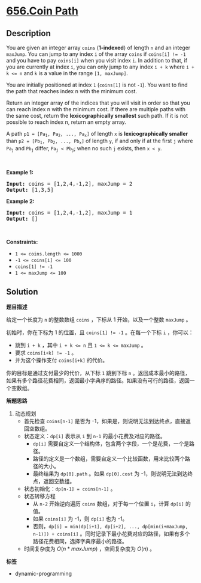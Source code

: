 # [656.Coin Path](https://leetcode.com/problems/coin-path/description/)

## Description

<p>You are given an integer array <code>coins</code> (<strong>1-indexed</strong>) of length <code>n</code> and an integer <code>maxJump</code>. You can jump to any index <code>i</code> of the array <code>coins</code> if <code>coins[i] != -1</code> and you have to pay <code>coins[i]</code> when you visit index <code>i</code>. In addition to that, if you are currently at index <code>i</code>, you can only jump to any index <code>i + k</code> where <code>i + k &lt;= n</code> and <code>k</code> is a value in the range <code>[1, maxJump]</code>.</p>

<p>You are initially positioned at index <code>1</code> (<code>coins[1]</code> is not <code>-1</code>). You want to find the path that reaches index n with the minimum cost.</p>

<p>Return an integer array of the indices that you will visit in order so that you can reach index n with the minimum cost. If there are multiple paths with the same cost, return the <strong>lexicographically smallest</strong> such path. If it is not possible to reach index n, return an empty array.</p>

<p>A path <code>p1 = [Pa<sub>1</sub>, Pa<sub>2</sub>, ..., Pa<sub>x</sub>]</code> of length <code>x</code> is <strong>lexicographically smaller</strong> than <code>p2 = [Pb<sub>1</sub>, Pb<sub>2</sub>, ..., Pb<sub>x</sub>]</code> of length <code>y</code>, if and only if at the first <code>j</code> where <code>Pa<sub>j</sub></code> and <code>Pb<sub>j</sub></code> differ, <code>Pa<sub>j</sub> &lt; Pb<sub>j</sub></code>; when no such <code>j</code> exists, then <code>x &lt; y</code>.</p>

<p>&nbsp;</p>
<p><strong class="example">Example 1:</strong></p>
<pre><strong>Input:</strong> coins = [1,2,4,-1,2], maxJump = 2
<strong>Output:</strong> [1,3,5]
</pre><p><strong class="example">Example 2:</strong></p>
<pre><strong>Input:</strong> coins = [1,2,4,-1,2], maxJump = 1
<strong>Output:</strong> []
</pre>
<p>&nbsp;</p>
<p><strong>Constraints:</strong></p>

<ul>
  <li><code>1 &lt;= coins.length &lt;= 1000</code></li>
  <li><code>-1 &lt;= coins[i] &lt;= 100</code></li>
  <li><code>coins[1] != -1</code></li>
  <li><code>1 &lt;= maxJump &lt;= 100</code></li>
</ul>

## Solution

**题目描述**

给定一个长度为 `n` 的整数数组 `coins` ，下标从 1 开始，以及一个整数 `maxJump` 。

初始时，你在下标为 1 的位置，且 `coins[1] != -1` 。在每一个下标 `i` ，你可以：

- 跳到 `i + k` ，其中 `i + k <= n` 且 `1 <= k <= maxJump` 。
- 要求 `coins[i+k] != -1` 。
- 并为这个操作支付 `coins[i+k]` 的代价。

你的目标是通过支付最少的代价，从下标 `1` 跳到下标 `n` 。返回成本最小的路径，如果有多个路径花费相同，返回最小字典序的路径。如果没有可行的路径，返回一个空数组。

**解题思路**

1. 动态规划
   - 首先检查 `coins[n-1]` 是否为 -1，如果是，则说明无法到达终点，直接返回空数组。
   - 状态定义：`dp[i]` 表示从 `i` 到 `n-1` 的最小花费及对应的路径。
     - `dp[i]` 需要自定义一个结构体，包含两个字段，一个是花费，一个是路径。
     - 路径的定义是一个数组，需要自定义一个比较函数，用来比较两个路径的大小。
     - 最终结果为 `dp[0].path` 。如果 `dp[0].cost` 为 -1，则说明无法到达终点，返回空数组。
   - 状态初始化：`dp[n-1] = coins[n-1]` 。
   - 状态转移方程
       - 从 `n-2` 开始逆向遍历 `coins` 数组，对于每一个位置 `i`，计算 `dp[i]` 的值。
       - 如果 `coins[i]` 为 -1，则 `dp[i]` 也为 -1。
       - 否则，`dp[i] = min(dp[i+1], dp[i+2], ..., dp[min(i+maxJump, n-1)]) + coins[i]` 。同时记录下最小花费对应的路径，如果有多个路径花费相同，选择字典序最小的路径。
   - 时间复杂度为 $O(n*maxJump)$ ，空间复杂度为 $O(n)$ 。

**标签**

- dynamic-programming
